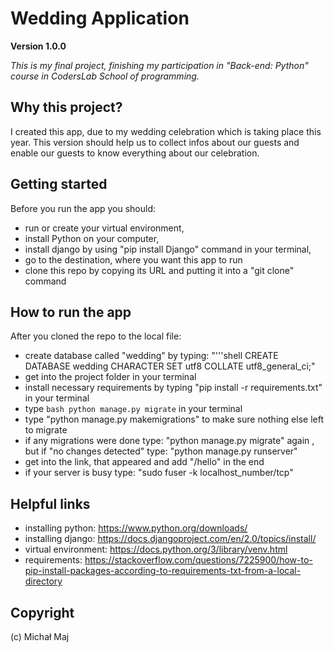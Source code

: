# Wedding Application

**Version 1.0.0**

*This is my final project, finishing my participation in "Back-end: Python" course in CodersLab School of programming.*


## Why this project?
I created this app, due to my wedding celebration which is taking place this year. This version should help us to collect infos about our guests and enable our guests to know everything about our celebration.

## Getting started
Before you run the app you should:
- run or create your virtual environment,
- install Python on your computer,
- install django by using "pip install Django" command in your terminal,
- go to the destination, where you want this app to run
- clone this repo by copying its URL and putting it into a "git clone" command

## How to run the app
After you cloned the repo to the local file:
- create database called "wedding" by typing: 
"'''shell CREATE DATABASE wedding CHARACTER SET utf8 COLLATE utf8_general_ci;"
- get into the project folder in your terminal
- install necessary requirements by typing "pip install -r requirements.txt" in your terminal
- type `bash python manage.py migrate` in your terminal
- type "python manage.py makemigrations" to make sure nothing else left to migrate
- if any migrations were done type: "python manage.py migrate" again , but if "no changes detected" type: "python manage.py runserver"
- get into the link, that appeared and add "/hello" in the end
- if your server is busy type: "sudo fuser -k localhost_number/tcp"

## Helpful links
- installing python: https://www.python.org/downloads/
- installing django: https://docs.djangoproject.com/en/2.0/topics/install/
- virtual environment: https://docs.python.org/3/library/venv.html
- requirements: https://stackoverflow.com/questions/7225900/how-to-pip-install-packages-according-to-requirements-txt-from-a-local-directory

## Copyright
(c) Michał Maj


